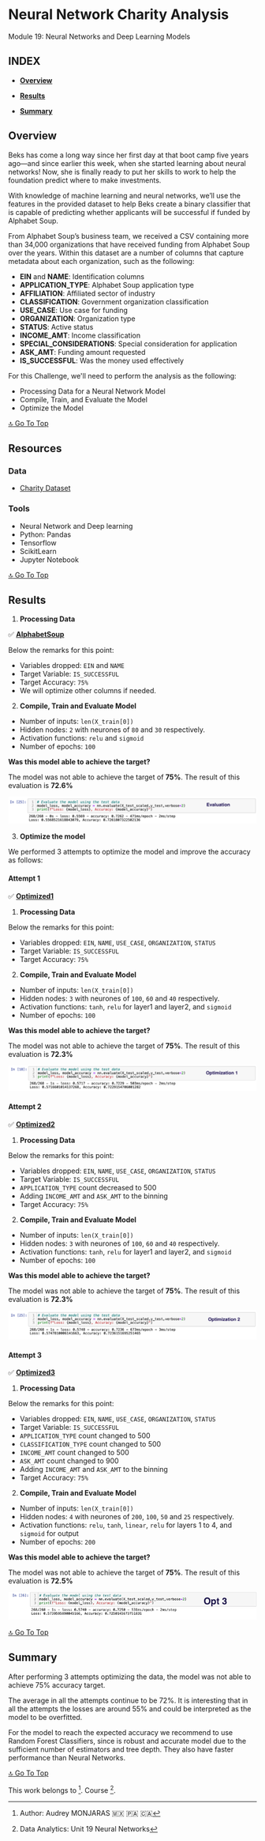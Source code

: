 # **Neural Network Charity Analysis**
Module 19: Neural Networks and Deep Learning Models

## **INDEX**

- **[Overview](#overview)**

- **[Results](#results)**

- **[Summary](#summary)**


## **Overview**
Beks has come a long way since her first day at that boot camp five years ago—and since earlier this week, when she started learning about neural networks! Now, she is finally ready to put her skills to work to help the foundation predict where to make investments.

With knowledge of machine learning and neural networks, we’ll use the features in the provided dataset to help Beks create a binary classifier that is capable of predicting whether applicants will be successful if funded by Alphabet Soup.

From Alphabet Soup’s business team, we received a CSV containing more than 34,000 organizations that have received funding from Alphabet Soup over the years. Within this dataset are a number of columns that capture metadata about each organization, such as the following:

- **EIN** and **NAME**: Identification columns
- **APPLICATION_TYPE**: Alphabet Soup application type
- **AFFILIATION**: Affiliated sector of industry
- **CLASSIFICATION**: Government organization classification
- **USE_CASE**: Use case for funding
- **ORGANIZATION**: Organization type
- **STATUS**: Active status
- **INCOME_AMT**: Income classification
- **SPECIAL_CONSIDERATIONS**: Special consideration for application
- **ASK_AMT**: Funding amount requested
- **IS_SUCCESSFUL**: Was the money used effectively

For this Challenge, we'll need to perform the analysis as the following:

- Processing Data for a Neural Network Model
- Compile, Train, and Evaluate the Model
- Optimize the Model

[:top: Go To Top](#index)

## **Resources**

### **Data**

- [Charity Dataset](https://github.com/amonjaras/Neural_Network_Charity_Analysis/blob/main/M19_Challenge/Resources/charity_data.csv)

### **Tools**

- Neural Network and Deep learning
- Python: Pandas
 - Tensorflow
 - ScikitLearn
- Jupyter Notebook

[:top: Go To Top](#index)

## **Results**

1. **Processing Data**

✅  **[AlphabetSoup](https://github.com/amonjaras/Neural_Network_Charity_Analysis/blob/main/M19_Challenge/AlphabetSoupCharity.ipynb)**

Below the remarks for this point:

- Variables dropped: `EIN` and `NAME`
- Target Variable: `IS_SUCCESSFUL`
- Target Accuracy: `75%`
- We will optimize other columns if needed.

2. **Compile, Train and Evaluate Model**

- Number of inputs: `len(X_train[0])`
- Hidden nodes: `2` with neurones of `80` and `30` respectively.
- Activation functions: `relu` and `sigmoid`
- Number of epochs: `100`

**Was this model able to achieve the target?**

The model was not able to achieve the target of **75%**. The result of this evaluation is **72.6%**

![model](https://github.com/amonjaras/Neural_Network_Charity_Analysis/blob/main/M19_Challenge/Images/model.png)

3. **Optimize the model**

We performed 3 attempts to optimize the model and improve the accuracy as follows:

#### **Attempt 1**

✅  **[Optimized1](https://github.com/amonjaras/Neural_Network_Charity_Analysis/blob/main/M19_Challenge/AlphabetSoupCharity_Optimization.ipynb)**

1. **Processing Data**

Below the remarks for this point:

- Variables dropped: `EIN`, `NAME`, `USE_CASE`, `ORGANIZATION`, `STATUS`
- Target Variable: `IS_SUCCESSFUL`
- Target Accuracy: `75%`

2. **Compile, Train and Evaluate Model**

- Number of inputs: `len(X_train[0])`
- Hidden nodes: `3` with neurones of `100`, `60` and `40` respectively.
- Activation functions: `tanh`, `relu` for layer1 and layer2, and `sigmoid`
- Number of epochs: `100`

**Was this model able to achieve the target?**

The model was not able to achieve the target of **75%**. The result of this evaluation is **72.3%**

![att1](https://github.com/amonjaras/Neural_Network_Charity_Analysis/blob/main/M19_Challenge/Images/opt1.png)

#### **Attempt 2**

✅  **[Optimized2](https://github.com/amonjaras/Neural_Network_Charity_Analysis/blob/main/M19_Challenge/AlphabetSoupCharity_Optimization2.ipynb)**

1. **Processing Data**

Below the remarks for this point:

- Variables dropped: `EIN`, `NAME`, `USE_CASE`, `ORGANIZATION`, `STATUS`
- Target Variable: `IS_SUCCESSFUL`
- `APPLICATION_TYPE` count decreased to 500
- Adding `INCOME_AMT` and `ASK_AMT` to the binning
- Target Accuracy: `75%`

2. **Compile, Train and Evaluate Model**

- Number of inputs: `len(X_train[0])`
- Hidden nodes: `3` with neurones of `100`, `60` and `40` respectively.
- Activation functions: `tanh`, `relu` for layer1 and layer2, and `sigmoid`
- Number of epochs: `100`

**Was this model able to achieve the target?**

The model was not able to achieve the target of **75%**. The result of this evaluation is **72.3%**

![att2](https://github.com/amonjaras/Neural_Network_Charity_Analysis/blob/main/M19_Challenge/Images/opt2.png)

#### **Attempt 3**

✅  **[Optimized3](https://github.com/amonjaras/Neural_Network_Charity_Analysis/blob/main/M19_Challenge/AlphabetSoupCharity_Optimization3.ipynb)**

1. **Processing Data**

Below the remarks for this point:

- Variables dropped: `EIN`, `NAME`, `USE_CASE`, `ORGANIZATION`, `STATUS`
- Target Variable: `IS_SUCCESSFUL`
- `APPLICATION_TYPE` count changed to 500
- `CLASSIFICATION_TYPE` count changed to 500
- `INCOME_AMT` count changed to 500
- `ASK_AMT` count changed to 900
- Adding `INCOME_AMT` and `ASK_AMT` to the binning
- Target Accuracy: `75%`

2. **Compile, Train and Evaluate Model**

- Number of inputs: `len(X_train[0])`
- Hidden nodes: `4` with neurones of `200`, `100`, `50` and `25` respectively.
- Activation functions: `relu`, `tanh`, `linear`, `relu` for layers 1 to 4, and `sigmoid` for output
- Number of epochs: `200`

**Was this model able to achieve the target?**

The model was not able to achieve the target of **75%**. The result of this evaluation is **72.5%**

![att3](https://github.com/amonjaras/Neural_Network_Charity_Analysis/blob/main/M19_Challenge/Images/opt3.png)


[:top: Go To Top](#index)

## **Summary**

After performing 3 attempts optimizing the data, the model was not able to achieve 75% accuracy target.

The average in all the attempts continue to be 72%. It is interesting that in all the attempts the losses are around 55% and could be interpreted as the model to be overfitted.

For the model to reach the expected accuracy we recommend to use Random Forest Classifiers, since is robust and accurate model due to the sufficient number of estimators and tree depth. They also have faster performance than Neural Networks.

[:top: Go To Top](#index)



This work belongs to [^1].
Course [^2].
[^note]:
[^1]: Author: Audrey MONJARAS :mexico: :panama: :canada:
[^2]: Data Analytics: Unit 19 Neural Networks
